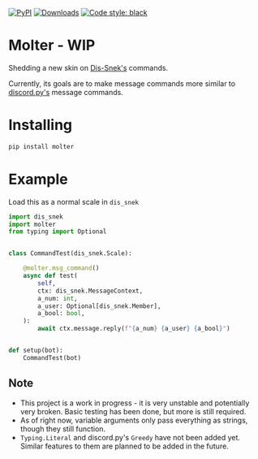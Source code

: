 [![PyPI](https://img.shields.io/pypi/v/molter)](https://pypi.org/project/molter/)
[![Downloads](https://static.pepy.tech/personalized-badge/molter?period=total&units=abbreviation&left_color=grey&right_color=green&left_text=pip%20installs)](https://pepy.tech/project/molter)
[![Code style: black](https://img.shields.io/badge/code%20style-black-000000.svg)](https://github.com/psf/black)

# Molter - WIP
Shedding a new skin on [Dis-Snek's](https://github.com/Discord-Snake-Pit/Dis-Snek) commands.

Currently, its goals are to make message commands more similar to [discord.py's](https://github.com/Rapptz/discord.py) message commands.

# Installing
```sh
pip install molter
```

# Example
Load this as a normal scale in `dis_snek`
```python
import dis_snek
import molter
from typing import Optional


class CommandTest(dis_snek.Scale):

    @molter.msg_command()
    async def test(
        self,
        ctx: dis_snek.MessageContext,
        a_num: int,
        a_user: Optional[dis_snek.Member],
        a_bool: bool,
    ):
        await ctx.message.reply(f"{a_num} {a_user} {a_bool}")


def setup(bot):
    CommandTest(bot)
```

## Note

* This project is a work in progress - it is very unstable and potentially very broken. Basic testing has been done, but more is still required.
* As of right now, variable arguments only pass everything as strings, though they still function.
* `Typing.Literal` and discord.py's `Greedy` have not been added yet. Similar features to them are planned to be added in the future.
